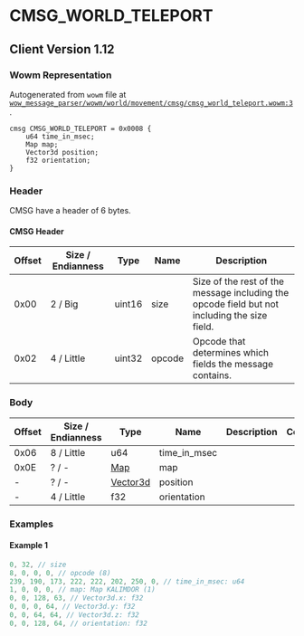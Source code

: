 # CMSG_WORLD_TELEPORT

## Client Version 1.12

### Wowm Representation

Autogenerated from `wowm` file at [`wow_message_parser/wowm/world/movement/cmsg/cmsg_world_teleport.wowm:3`](https://github.com/gtker/wow_messages/tree/main/wow_message_parser/wowm/world/movement/cmsg/cmsg_world_teleport.wowm#L3).
```rust,ignore
cmsg CMSG_WORLD_TELEPORT = 0x0008 {
    u64 time_in_msec;
    Map map;
    Vector3d position;
    f32 orientation;
}
```
### Header

CMSG have a header of 6 bytes.

#### CMSG Header

| Offset | Size / Endianness | Type   | Name   | Description |
| ------ | ----------------- | ------ | ------ | ----------- |
| 0x00   | 2 / Big           | uint16 | size   | Size of the rest of the message including the opcode field but not including the size field.|
| 0x02   | 4 / Little        | uint32 | opcode | Opcode that determines which fields the message contains.|

### Body

| Offset | Size / Endianness | Type | Name | Description | Comment |
| ------ | ----------------- | ---- | ---- | ----------- | ------- |
| 0x06 | 8 / Little | u64 | time_in_msec |  |  |
| 0x0E | ? / - | [Map](map.md) | map |  |  |
| - | ? / - | [Vector3d](vector3d.md) | position |  |  |
| - | 4 / Little | f32 | orientation |  |  |

### Examples

#### Example 1

```c
0, 32, // size
8, 0, 0, 0, // opcode (8)
239, 190, 173, 222, 222, 202, 250, 0, // time_in_msec: u64
1, 0, 0, 0, // map: Map KALIMDOR (1)
0, 0, 128, 63, // Vector3d.x: f32
0, 0, 0, 64, // Vector3d.y: f32
0, 0, 64, 64, // Vector3d.z: f32
0, 0, 128, 64, // orientation: f32
```
